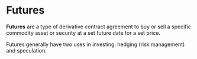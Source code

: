 # Futures

**Futures** are a type of derivative contract agreement to buy or sell a specific commodity asset or security at a set future date for a set price.

Futures generally have two uses in investing: hedging (risk management) and speculation.
